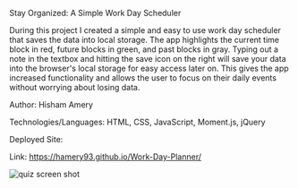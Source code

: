 Stay Organized: A Simple Work Day Scheduler 

During this project I created a simple and easy to use work day scheduler that saves the data into local storage. The app highlights the current time block in red, future blocks in green,
and past blocks in gray. Typing out a note in the textbox and hitting the save icon on the right will save your data into the browser's local storage for easy access later on. 
This gives the app increased functionality and allows the user to focus on their daily events without worrying about losing data. 

Author: Hisham Amery

Technologies/Languages: HTML, CSS, JavaScript, Moment.js, jQuery

Deployed Site:

Link: https://hamery93.github.io/Work-Day-Planner/


![quiz screen shot](https:github.com/hamery93/Work-Day-Planner/blob/master/Assets/appScreenshot.jpg)